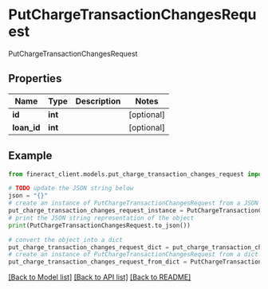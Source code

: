 # PutChargeTransactionChangesRequest

PutChargeTransactionChangesRequest

## Properties

Name | Type | Description | Notes
------------ | ------------- | ------------- | -------------
**id** | **int** |  | [optional] 
**loan_id** | **int** |  | [optional] 

## Example

```python
from fineract_client.models.put_charge_transaction_changes_request import PutChargeTransactionChangesRequest

# TODO update the JSON string below
json = "{}"
# create an instance of PutChargeTransactionChangesRequest from a JSON string
put_charge_transaction_changes_request_instance = PutChargeTransactionChangesRequest.from_json(json)
# print the JSON string representation of the object
print(PutChargeTransactionChangesRequest.to_json())

# convert the object into a dict
put_charge_transaction_changes_request_dict = put_charge_transaction_changes_request_instance.to_dict()
# create an instance of PutChargeTransactionChangesRequest from a dict
put_charge_transaction_changes_request_from_dict = PutChargeTransactionChangesRequest.from_dict(put_charge_transaction_changes_request_dict)
```
[[Back to Model list]](../README.md#documentation-for-models) [[Back to API list]](../README.md#documentation-for-api-endpoints) [[Back to README]](../README.md)


